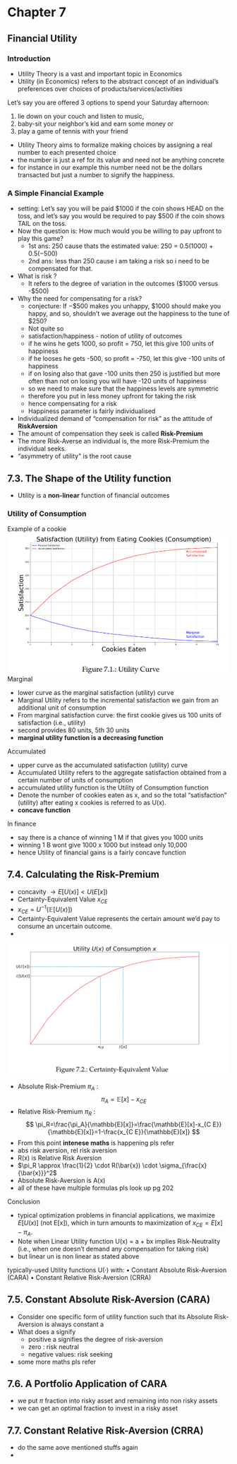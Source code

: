 # Chapter 7


## Financial Utility


### Introduction
* Utility Theory is a vast and important topic in Economics
* Utility (in Economics) refers to the abstract concept of an individual’s preferences over choices of products/services/activities

Let’s say you are offered 3 options to spend your Saturday afternoon:
1. lie down on your couch and listen to music, 
1. baby-sit your neighbor’s kid and earn some money or 
1. play a game of tennis with your friend

* Utility Theory aims to formalize making choices by assigning a real number to each presented choice 
* the number is just a ref for its value and need not be anything concrete
* for instance in our example this number need not be the dollars transacted but just a number to signify the happiness.

### A Simple Financial Example
* setting: Let’s say you will be paid \$1000 if the coin shows HEAD on the toss, and let’s say you would be required to pay \$500 if the coin shows TAIL on the toss.
* Now the question is: How much would you be willing to pay upfront to play this game? 
    * 1st ans: 250 cause thats the estimated value: 250 = 0.5(1000) + 0.5(−500)
    * 2nd ans: less than 250 cause i am taking a risk so i need to be compensated for that. 
* What is risk ? 
    * It refers to the degree of variation in the outcomes (\$1000 versus -\$500)
* Why the need for compensating for a risk?
    * conjecture: If −\$500 makes you unhappy, \$1000 should make you happy, and so, shouldn’t we average out the happiness to the tune of $250?
    * Not quite so 
    * satisfaction/happiness - notion of utility of outcomes 
    * if he wins he gets 1000, so profit = 750, let this give 100 units of happiness
    * if he looses he gets -500, so profit = -750, let this give -100 units of happiness
    * if on losing also that gave -100 units then 250 is justified but more often than not on losing you will have -120 units of happiness
    * so we need to make sure that the happiness levels are symmetric
    * therefore you put in less money upfront for taking the risk
    * hence compensating for a risk
    * Happiness parameter is fairly individualised  
* Individualized demand of “compensation for risk” as the attitude of **RiskAversion**
* The amount of compensation they seek is called **Risk-Premium**
* The more Risk-Averse an individual is, the more Risk-Premium the individual seeks.
* “asymmetry of utility" is the root cause

## 7.3. The Shape of the Utility function
* Utility is a **non-linear** function of financial outcomes
###  Utility of Consumption
Example of a cookie 
![](./assets/ch7_p1.png)
Marginal
* lower curve as the marginal satisfaction (utility) curve
*  Marginal Utility refers to the incremental satisfaction we gain from an additional unit of consumption
* From marginal satisfaction curve: the first cookie gives us 100 units of satisfaction (i.e., utility)
* second provides 80 units, 5th 30 units
* **marginal utility function is a decreasing function**

Accumulated
* upper curve as the accumulated satisfaction (utility) curve
* Accumulated Utility refers to the aggregate satisfaction obtained from a certain number of units of consumption 
* accumulated utility function is the Utility of Consumption function
* Denote the number of cookies eaten as x, and so the total “satisfaction” (utility) after eating x cookies is referred to as U(x).
* **concave function**

In finance
* say there is a chance of winning 1 M if that gives you 1000 units 
* winning 1 B wont give 1000 x 1000 but instead only 10,000
* hence Utility of financial gains is a fairly concave function

## 7.4. Calculating the Risk-Premium
* concavity $\rightarrow E[U(x)] < U(E[x])$
* Certainty-Equivalent Value $x_{CE}$
* $x_{C E}=U^{-1}(\mathbb{E}[U(x)])$
* Certainty-Equivalent Value represents the certain amount we’d pay to consume an uncertain outcome. 
* 

![](./assets/ch7_p2.png)

*  Absolute Risk-Premium $\pi_A$ :
$$
\pi_A=\mathbb{E}[x]-x_{C E}
$$
*  Relative Risk-Premium $\pi_R$ :
$$
\pi_R=\frac{\pi_A}{\mathbb{E}[x]}=\frac{\mathbb{E}[x]-x_{C E}}{\mathbb{E}[x]}=1-\frac{x_{C E}}{\mathbb{E}[x]}
$$
* From this point **intenese maths** is happening pls refer
* abs risk aversion, rel risk aversion 
* R(x) is Relative Risk Aversion
* $\pi_R \approx \frac{1}{2} \cdot R(\bar{x}) \cdot \sigma_{\frac{x}{\bar{x}}}^2$
* Absolute Risk-Aversion is A(x)
* all of these have multiple formulas pls look up pg 202

Conclusion
* typical optimization problems in financial applications, we maximize $E[U(x)]$ (not E[x]), which in turn amounts to maximization of $x_{CE} = E[x] − π_A.$
* Note when Linear Utility function U(x) = a + bx implies Risk-Neutrality (i.e., when one doesn’t demand any compensation for taking risk)
* but linear  un is non linear as stated above

typically-used Utility functions U(·) with:
• Constant Absolute Risk-Aversion (CARA)
• Constant Relative Risk-Aversion (CRRA)

## 7.5. Constant Absolute Risk-Aversion (CARA)
* Consider one specific form of utility function such that its Absolute Risk-Aversion is always constant a 
* What does a signify
    * positive a signifies the degree of risk-aversion
    * zero : risk neutral
    * negative values: risk seeking
* some more maths pls refer

## 7.6. A Portfolio Application of CARA
* we put $\pi$ fraction into risky asset and remaining into non risky assets
* we can get an optimal fraction to invest in a risky asset

## 7.7. Constant Relative Risk-Aversion (CRRA)
* do the same aove mentioned stuffs again 
* 

